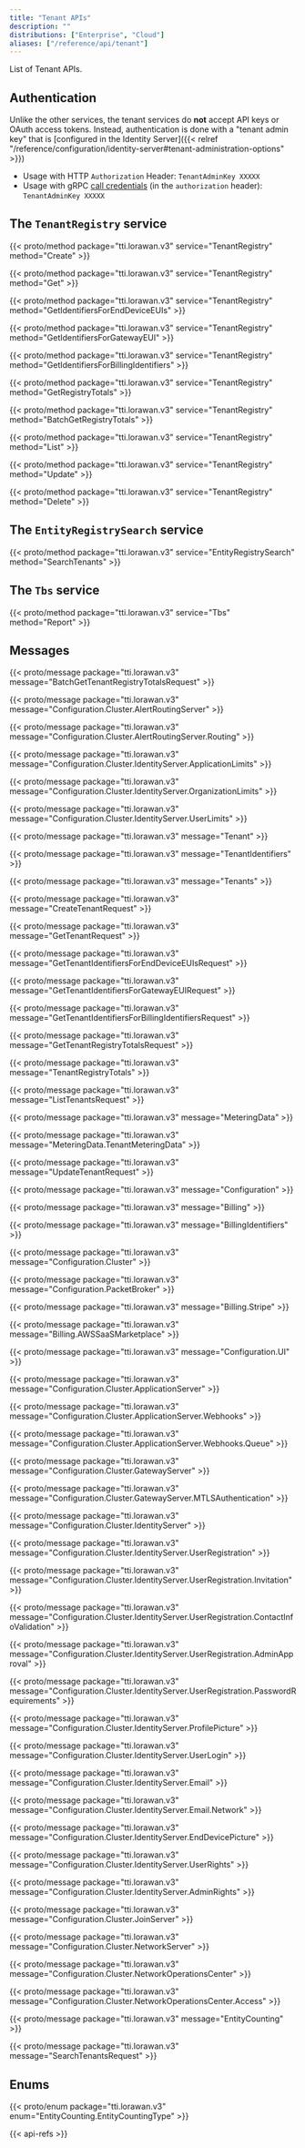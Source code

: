 ```yaml
---
title: "Tenant APIs"
description: ""
distributions: ["Enterprise", "Cloud"]
aliases: ["/reference/api/tenant"]
---
```


List of Tenant APIs.

<!--more-->

## Authentication

Unlike the other services, the tenant services do **not** accept API keys or OAuth access tokens. Instead, authentication is done with a "tenant admin key" that is [configured in the Identity Server]({{< relref "/reference/configuration/identity-server#tenant-administration-options" >}})

- Usage with HTTP `Authorization` Header: `TenantAdminKey XXXXX`
- Usage with gRPC [call credentials](https://grpc.io/docs/guides/auth.html#authentication-api) (in the `authorization` header): `TenantAdminKey XXXXX`

## The `TenantRegistry` service

{{< proto/method package="tti.lorawan.v3" service="TenantRegistry" method="Create" >}}

{{< proto/method package="tti.lorawan.v3" service="TenantRegistry" method="Get" >}}

{{< proto/method package="tti.lorawan.v3" service="TenantRegistry" method="GetIdentifiersForEndDeviceEUIs" >}}

{{< proto/method package="tti.lorawan.v3" service="TenantRegistry" method="GetIdentifiersForGatewayEUI" >}}

{{< proto/method package="tti.lorawan.v3" service="TenantRegistry" method="GetIdentifiersForBillingIdentifiers" >}}

{{< proto/method package="tti.lorawan.v3" service="TenantRegistry" method="GetRegistryTotals" >}}

{{< proto/method package="tti.lorawan.v3" service="TenantRegistry" method="BatchGetRegistryTotals" >}}

{{< proto/method package="tti.lorawan.v3" service="TenantRegistry" method="List" >}}

{{< proto/method package="tti.lorawan.v3" service="TenantRegistry" method="Update" >}}

{{< proto/method package="tti.lorawan.v3" service="TenantRegistry" method="Delete" >}}

## The `EntityRegistrySearch` service

{{< proto/method package="tti.lorawan.v3" service="EntityRegistrySearch" method="SearchTenants" >}}

## The `Tbs` service

{{< proto/method package="tti.lorawan.v3" service="Tbs" method="Report" >}}

## Messages

{{< proto/message package="tti.lorawan.v3" message="BatchGetTenantRegistryTotalsRequest" >}}

{{< proto/message package="tti.lorawan.v3" message="Configuration.Cluster.AlertRoutingServer" >}}

{{< proto/message package="tti.lorawan.v3" message="Configuration.Cluster.AlertRoutingServer.Routing" >}}

{{< proto/message package="tti.lorawan.v3" message="Configuration.Cluster.IdentityServer.ApplicationLimits" >}}

{{< proto/message package="tti.lorawan.v3" message="Configuration.Cluster.IdentityServer.OrganizationLimits" >}}

{{< proto/message package="tti.lorawan.v3" message="Configuration.Cluster.IdentityServer.UserLimits" >}}

{{< proto/message package="tti.lorawan.v3" message="Tenant" >}}

{{< proto/message package="tti.lorawan.v3" message="TenantIdentifiers" >}}

{{< proto/message package="tti.lorawan.v3" message="Tenants" >}}

{{< proto/message package="tti.lorawan.v3" message="CreateTenantRequest" >}}

{{< proto/message package="tti.lorawan.v3" message="GetTenantRequest" >}}

{{< proto/message package="tti.lorawan.v3" message="GetTenantIdentifiersForEndDeviceEUIsRequest" >}}

{{< proto/message package="tti.lorawan.v3" message="GetTenantIdentifiersForGatewayEUIRequest" >}}

{{< proto/message package="tti.lorawan.v3" message="GetTenantIdentifiersForBillingIdentifiersRequest" >}}

{{< proto/message package="tti.lorawan.v3" message="GetTenantRegistryTotalsRequest" >}}

{{< proto/message package="tti.lorawan.v3" message="TenantRegistryTotals" >}}

{{< proto/message package="tti.lorawan.v3" message="ListTenantsRequest" >}}

{{< proto/message package="tti.lorawan.v3" message="MeteringData" >}}

{{< proto/message package="tti.lorawan.v3" message="MeteringData.TenantMeteringData" >}}

{{< proto/message package="tti.lorawan.v3" message="UpdateTenantRequest" >}}

{{< proto/message package="tti.lorawan.v3" message="Configuration" >}}

{{< proto/message package="tti.lorawan.v3" message="Billing" >}}

{{< proto/message package="tti.lorawan.v3" message="BillingIdentifiers" >}}

{{< proto/message package="tti.lorawan.v3" message="Configuration.Cluster" >}}

{{< proto/message package="tti.lorawan.v3" message="Configuration.PacketBroker" >}}

{{< proto/message package="tti.lorawan.v3" message="Billing.Stripe" >}}

{{< proto/message package="tti.lorawan.v3" message="Billing.AWSSaaSMarketplace" >}}

{{< proto/message package="tti.lorawan.v3" message="Configuration.UI" >}}

{{< proto/message package="tti.lorawan.v3" message="Configuration.Cluster.ApplicationServer" >}}

{{< proto/message package="tti.lorawan.v3" message="Configuration.Cluster.ApplicationServer.Webhooks" >}}

{{< proto/message package="tti.lorawan.v3" message="Configuration.Cluster.ApplicationServer.Webhooks.Queue" >}}

{{< proto/message package="tti.lorawan.v3" message="Configuration.Cluster.GatewayServer" >}}

{{< proto/message package="tti.lorawan.v3" message="Configuration.Cluster.GatewayServer.MTLSAuthentication" >}}

{{< proto/message package="tti.lorawan.v3" message="Configuration.Cluster.IdentityServer" >}}

{{< proto/message package="tti.lorawan.v3" message="Configuration.Cluster.IdentityServer.UserRegistration" >}}

{{< proto/message package="tti.lorawan.v3" message="Configuration.Cluster.IdentityServer.UserRegistration.Invitation" >}}

{{< proto/message package="tti.lorawan.v3" message="Configuration.Cluster.IdentityServer.UserRegistration.ContactInfoValidation" >}}

{{< proto/message package="tti.lorawan.v3" message="Configuration.Cluster.IdentityServer.UserRegistration.AdminApproval" >}}

{{< proto/message package="tti.lorawan.v3" message="Configuration.Cluster.IdentityServer.UserRegistration.PasswordRequirements" >}}

{{< proto/message package="tti.lorawan.v3" message="Configuration.Cluster.IdentityServer.ProfilePicture" >}}

{{< proto/message package="tti.lorawan.v3" message="Configuration.Cluster.IdentityServer.UserLogin" >}}

{{< proto/message package="tti.lorawan.v3" message="Configuration.Cluster.IdentityServer.Email" >}}

{{< proto/message package="tti.lorawan.v3" message="Configuration.Cluster.IdentityServer.Email.Network" >}}

{{< proto/message package="tti.lorawan.v3" message="Configuration.Cluster.IdentityServer.EndDevicePicture" >}}

{{< proto/message package="tti.lorawan.v3" message="Configuration.Cluster.IdentityServer.UserRights" >}}

{{< proto/message package="tti.lorawan.v3" message="Configuration.Cluster.IdentityServer.AdminRights" >}}

{{< proto/message package="tti.lorawan.v3" message="Configuration.Cluster.JoinServer" >}}

{{< proto/message package="tti.lorawan.v3" message="Configuration.Cluster.NetworkServer" >}}

{{< proto/message package="tti.lorawan.v3" message="Configuration.Cluster.NetworkOperationsCenter" >}}

{{< proto/message package="tti.lorawan.v3" message="Configuration.Cluster.NetworkOperationsCenter.Access" >}}

{{< proto/message package="tti.lorawan.v3" message="EntityCounting" >}}

{{< proto/message package="tti.lorawan.v3" message="SearchTenantsRequest" >}}

## Enums

{{< proto/enum package="tti.lorawan.v3" enum="EntityCounting.EntityCountingType" >}}

{{< api-refs >}}
